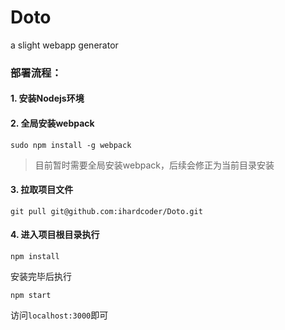 # Doto

a slight webapp generator

### 部署流程：

#### 1. 安装Nodejs环境

#### 2. 全局安装webpack

```
sudo npm install -g webpack
```

> 目前暂时需要全局安装webpack，后续会修正为当前目录安装

#### 3. 拉取项目文件

```
git pull git@github.com:ihardcoder/Doto.git
```

#### 4. 进入项目根目录执行

```
npm install
```

安装完毕后执行

```
npm start
```

访问`localhost:3000`即可
